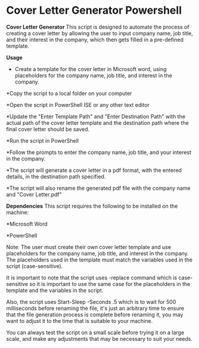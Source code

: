 # Cover Letter Generator Powershell

**Cover Letter Generator**
This script is designed to automate the process of creating a cover letter by allowing the user to input company name, job title, and their interest in the company, which then gets filled in a pre-defined template.

**Usage**

* Create a template for the cover letter in Microsoft word, using placeholders for the company name, job title, and interest in the company.

*Copy the script to a local folder on your computer

*Open the script in PowerShell ISE or any other text editor

*Update the "Enter Template Path" and "Enter Destination Path" with the actual path of the cover letter template and the destination path where the final cover letter should be saved.

*Run the script in PowerShell

*Follow the prompts to enter the company name, job title, and your interest in the company.

*The script will generate a cover letter in a pdf format, with the entered details, in the destination path specified.

*The script will also rename the generated pdf file with the company name and "Cover Letter.pdf"

**Dependencies**
This script requires the following to be installed on the machine:

*Microsoft Word

*PowerShell

Note: The user must create their own cover letter template and use placeholders for the company name, job title, and interest in the company. The placeholders used in the template must match the variables used in the script (case-sensitive).

It is important to note that the script uses -replace command which is case-sensitive so it is important to use the same case for the placeholders in the template and the variables in the script.

Also, the script uses Start-Sleep -Seconds .5 which is to wait for 500 milliseconds before renaming the file, it's just an arbitrary time to ensure that the file generation process is complete before renaming it, you may want to adjust it to the time that is suitable to your machine.

You can always test the script on a small scale before trying it on a large scale, and make any adjustments that may be necessary to suit your needs.
